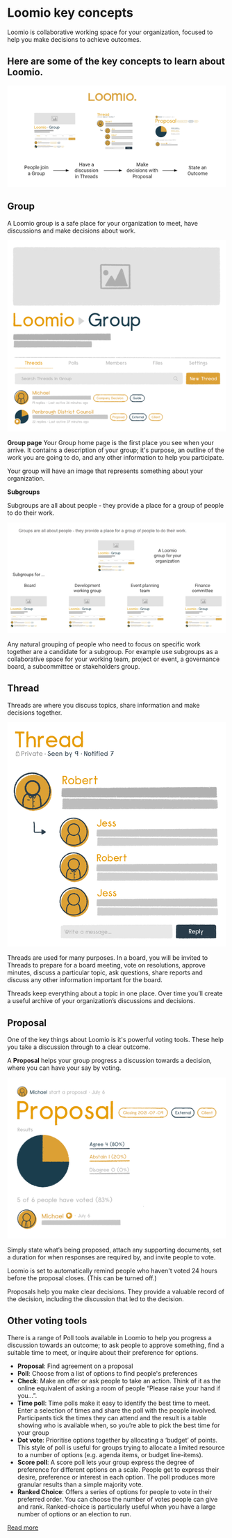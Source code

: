 # Loomio key concepts

Loomio is collaborative working space for your organization, focused to help you make decisions to achieve outcomes.

## Here are some of the key concepts to learn about Loomio.

![](key-concept.png#border-solid)

## Group

A Loomio group is a safe place for your organization to meet, have discussions and make decisions about work.

![](Groups.png#width-50#border-solid)

**Group page**
Your Group home page is the first place you see when your arrive. It contains a description of your group; it's purpose, an outline of the work you are going to do, and any other information to help you participate.

Your group will have an image that represents something about your organization.

**Subgroups**

Subgroups are all about people - they provide a place for a group of people to do their work. 

![](subgroups.png#width-80#border-solid)

Any natural grouping of people who need to focus on specific work together are a candidate for a subgroup. For example use subgroups as a collaborative space for your working team, project or event, a governance board, a subcommittee or stakeholders group.

## Thread

Threads are where you discuss topics, share information and make decisions together.  

![](Threads.png#width-50#border-solid)

Threads are used for many purposes.  In a board, you will be invited to Threads to prepare for a board meeting, vote on resolutions, approve minutes, discuss a particular topic, ask questions, share reports and discuss any other information important for the board.

Threads keep everything about a topic in one place. Over time you’ll create a useful archive of your organization’s discussions and decisions.

## Proposal

One of the key things about Loomio is it's powerful voting tools. These help you take a discussion through to a clear outcome.

A **Proposal** helps your group progress a discussion towards a decision, where you can have your say by voting.

![](Proposals.png#width-50#border-solid)

Simply state what’s being proposed, attach any supporting  documents, set a duration for when responses are required by, and invite people to vote.

Loomio is set to automatically remind people who haven't voted 24 hours before the proposal closes. (This can be turned off.)

Proposals help you make clear decisions. They provide a valuable record of the decision, including the discussion that led to the decision.

## Other voting tools

There is a range of Poll tools available in Loomio to help you progress a discussion towards an outcome; to ask people to approve something, find a suitable time to meet, or inquire about their preference for options.


- **Proposal**: Find agreement on a proposal
- **Poll**: Choose from a list of options to find people's preferences
- **Check**: Make an offer or ask people to take an action. Think of it as the online equivalent of asking a room of people “Please raise your hand if you…”.
- **Time poll**: Time polls make it easy to identify the best time to meet. Enter a selection of times and share the poll with the people involved. Participants tick the times they can attend and the result is a table showing who is available when, so you’re able to pick the best time for your group
- **Dot vote**: Prioritise options together by allocating a ‘budget’ of points. This style of poll is useful for groups trying to allocate a limited resource to a number of options (e.g. agenda items, or budget line-items).
- **Score poll**: A score poll lets your group express the degree of preference for different options on a scale. People get to express their desire, preference or interest in each option. The poll produces more granular results than a simple majority vote.
- **Ranked Choice**: Offers a series of options for people to vote in their preferred order. You can choose the number of votes people can give and rank. Ranked-choice is particularly useful when you have a large number of options or an election to run.

[Read more](polls/index.md)
